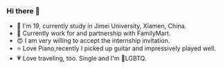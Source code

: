 ### Hi there 👋

<!--
**Evsio0n/evsio0n** is a ✨ _special_ ✨ repository because its `README.md` (this file) appears on your GitHub profile.

Here are some ideas to get you started:

- 🔭 I’m currently working on ...
- 🌱 I’m currently learning ...
- 👯 I’m looking to collaborate on ...
- 🤔 I’m looking for help with ...
- 💬 Ask me about ...
- 📫 How to reach me: ...
- 😄 Pronouns: ...
- ⚡ Fun fact: ...
-->

- 🏫 I'm 19, currently study in Jimei University, Xiamen, China.
- 🏪 Currently work for and partnership with FamilyMart.
- 😍 I am very willing to accept the internship invitation.
- ⭐️ Love Piano,recently I picked up guitar and impressively played well.
- 💗 Love traveling, too. Single and I'm 🌈LGBTQ.
